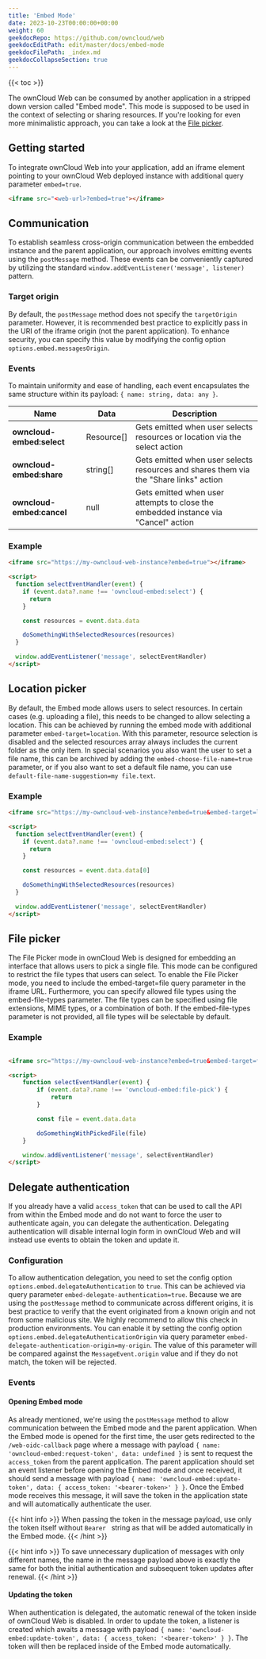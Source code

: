 ```yaml
---
title: 'Embed Mode'
date: 2023-10-23T00:00:00+00:00
weight: 60
geekdocRepo: https://github.com/owncloud/web
geekdocEditPath: edit/master/docs/embed-mode
geekdocFilePath: _index.md
geekdocCollapseSection: true
---
```


{{< toc >}}

The ownCloud Web can be consumed by another application in a stripped down version called "Embed mode". This mode is supposed to be used in the context of selecting or sharing resources. If you're looking for even more minimalistic approach, you can take a look at the [File picker](https://owncloud.dev/integration/file_picker/).

## Getting started

To integrate ownCloud Web into your application, add an iframe element pointing to your ownCloud Web deployed instance with additional query parameter `embed=true`.

```html
<iframe src="<web-url>?embed=true"></iframe>
```

## Communication

To establish seamless cross-origin communication between the embedded instance and the parent application, our approach involves emitting events using the `postMessage` method. These events can be conveniently captured by utilizing the standard `window.addEventListener('message', listener)` pattern.

### Target origin

By default, the `postMessage` method does not specify the `targetOrigin` parameter. However, it is recommended best practice to explicitly pass in the URI of the iframe origin (not the parent application). To enhance security, you can specify this value by modifying the config option `options.embed.messagesOrigin`.

### Events

To maintain uniformity and ease of handling, each event encapsulates the same structure within its payload: `{ name: string, data: any }`.

| Name | Data | Description |
| --- | --- | --- |
| **owncloud-embed:select** | Resource[] | Gets emitted when user selects resources or location via the select action |
| **owncloud-embed:share** | string[] | Gets emitted when user selects resources and shares them via the "Share links" action |
| **owncloud-embed:cancel** | null | Gets emitted when user attempts to close the embedded instance via "Cancel" action |

### Example

```html
<iframe src="https://my-owncloud-web-instance?embed=true"></iframe>

<script>
  function selectEventHandler(event) {
    if (event.data?.name !== 'owncloud-embed:select') {
      return
    }

    const resources = event.data.data

    doSomethingWithSelectedResources(resources)
  }

  window.addEventListener('message', selectEventHandler)
</script>
```

## Location picker

By default, the Embed mode allows users to select resources. In certain cases (e.g. uploading a file), this needs to be changed to allow selecting a location. This can be achieved by running the embed mode with additional parameter `embed-target=location`. With this parameter, resource selection is disabled and the selected resources array always includes the current folder as the only item.
In special scenarios you also want the user to set a file name, this can be archived by adding the `embed-choose-file-name=true` parameter, or if you also want to set a default file name, you can use `default-file-name-suggestion=my file.text`.


### Example

```html
<iframe src="https://my-owncloud-web-instance?embed=true&embed-target=location"></iframe>

<script>
  function selectEventHandler(event) {
    if (event.data?.name !== 'owncloud-embed:select') {
      return
    }

    const resources = event.data.data[0]

    doSomethingWithSelectedResources(resources)
  }

  window.addEventListener('message', selectEventHandler)
</script>
```

## File picker

The File Picker mode in ownCloud Web is designed for embedding an interface that allows users to pick a single file.
This mode can be configured to restrict the file types that users can select. To enable the File Picker mode, you need
to include the embed-target=file query parameter in the iframe URL. Furthermore, you can specify allowed file types
using the embed-file-types parameter. The file types can be specified using file extensions, MIME types, or a
combination of both. If the embed-file-types parameter is not provided, all file types will be selectable by default.

### Example

```html

<iframe src="https://my-owncloud-web-instance?embed=true&embed-target=file&embed-file-types=txt,image/png"></iframe>

<script>
    function selectEventHandler(event) {
        if (event.data?.name !== 'owncloud-embed:file-pick') {
            return
        }

        const file = event.data.data

        doSomethingWithPickedFile(file)
    }

    window.addEventListener('message', selectEventHandler)
</script>
```

## Delegate authentication

If you already have a valid `access_token` that can be used to call the API from within the Embed mode and do not want to force the user to authenticate again, you can delegate the authentication. Delegating authentication will disable internal login form in ownCloud Web and will instead use events to obtain the token and update it.

### Configuration

To allow authentication delegation, you need to set the config option `options.embed.delegateAuthentication` to `true`. This can be achieved via query parameter `embed-delegate-authentication=true`. Because we are using the `postMessage` method to communicate across different origins, it is best practice to verify that the event originated from a known origin and not from some malicious site. We highly recommend to allow this check in production environments. You can enable it by setting the config option `options.embed.delegateAuthenticationOrigin` via query parameter `embed-delegate-authentication-origin=my-origin`. The value of this parameter will be compared against the `MessageEvent.origin` value and if they do not match, the token will be rejected.

### Events

#### Opening Embed mode

As already mentioned, we're using the `postMessage` method to allow communication between the Embed mode and the parent application. When the Embed mode is opened for the first time, the user gets redirected to the `/web-oidc-callback` page where a message with payload `{ name: 'owncloud-embed:request-token', data: undefined }` is sent to request the `access_token` from the parent application. The parent application should set an event listener before opening the Embed mode and once received, it should send a message with payload `{ name: 'owncloud-embed:update-token', data: { access_token: '<bearer-token>' } }`. Once the Embed mode receives this message, it will save the token in the application state and will automatically authenticate the user.

{{< hint info >}}
When passing the token in the message payload, use only the token itself without `Bearer ` string as that will be added automatically in the Embed mode.
{{< /hint >}}

{{< hint info >}}
To save unnecessary duplication of messages with only different names, the name in the message payload above is exactly the same for both the initial authentication and subsequent token updates after renewal.
{{< /hint >}}

#### Updating the token

When authentication is delegated, the automatic renewal of the token inside of ownCloud Web is disabled. In order to update the token, a listener is created which awaits a message with payload `{ name: 'owncloud-embed:update-token', data: { access_token: '<bearer-token>' } }`. The token will then be replaced inside of the Embed mode automatically.
